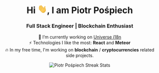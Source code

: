 <h1 align="center">Hi <img src="https://raw.githubusercontent.com/ABSphreak/ABSphreak/master/gifs/Hi.gif" width="30px">, I am Piotr Pośpiech </h1>

<h3 align="center">Full Stack Engineer | Blockchain Enthusiast</h3>

<p align="center">
  🔭 I’m currently working on <a href='https://github.com/vazco/meteor-universe-i18n'>Universe i18n</a>
  <br />
  ⚡ Technologies I like the most: <b>React</b> and <b>Meteor</b>
  <br />
  🔥 In my free time, I'm working on <b>blockchain</b> / <b>cryptocurrencies</b> related side projects. 
</p>

<div align="center"><img src="https://github-readme-streak-stats.herokuapp.com/?user=piotrpospiech&theme=dark" alt="Piotr Pośpiech Streak Stats"  /></div>
